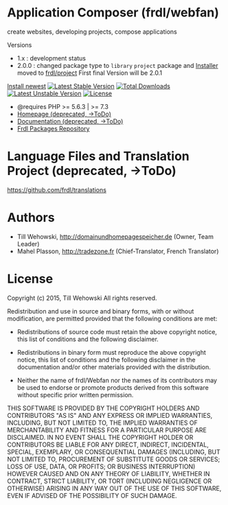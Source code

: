 Application Composer (frdl/webfan)
=
create websites, developing projects, compose applications

Versions 
* 1.x : development status
* 2.0.0 : changed package type to `library` 
  `project` package and [Installer](https://webfan.de/install/) moved to [frdl/project](https://github.com/frdl/project)
First final Version will be 2.0.1


[Install newest](https://webfan.de/install/)
[![Latest Stable Version](https://poser.pugx.org/frdl/webfan/v/stable)](https://packagist.org/packages/frdl/webfan) [![Total Downloads](https://poser.pugx.org/frdl/webfan/downloads)](https://packagist.org/packages/frdl/webfan) [![Latest Unstable Version](https://poser.pugx.org/frdl/webfan/v/unstable)](https://packagist.org/packages/frdl/webfan) [![License](https://poser.pugx.org/frdl/webfan/license)](https://packagist.org/packages/frdl/webfan)

* @requires          PHP >= 5.6.3 | >= 7.3
* [Homepage (deprecated, ->ToDo)](http://frdl.github.io/webfan/)
* [Documentation (deprecated, ->ToDo)](https://github.com/frdl/webfan/wiki)
* [Frdl Packages Repository](https://packages.frdl.de/)


Language Files and Translation Project (deprecated, ->ToDo)
=
https://github.com/frdl/translations


Authors
=

* Till Wehowski, http://domainundhomepagespeicher.de (Owner, Team Leader)
* Mahel Plasson, http://tradezone.fr (Chief-Translator, French Translator)


License
=
Copyright (c) 2015, Till Wehowski
All rights reserved.

Redistribution and use in source and binary forms, with or without
modification, are permitted provided that the following conditions are met:

* Redistributions of source code must retain the above copyright notice, this
  list of conditions and the following disclaimer.

* Redistributions in binary form must reproduce the above copyright notice,
  this list of conditions and the following disclaimer in the documentation
  and/or other materials provided with the distribution.

* Neither the name of frdl/Webfan nor the names of its
  contributors may be used to endorse or promote products derived from
  this software without specific prior written permission.

THIS SOFTWARE IS PROVIDED BY THE COPYRIGHT HOLDERS AND CONTRIBUTORS "AS IS"
AND ANY EXPRESS OR IMPLIED WARRANTIES, INCLUDING, BUT NOT LIMITED TO, THE
IMPLIED WARRANTIES OF MERCHANTABILITY AND FITNESS FOR A PARTICULAR PURPOSE ARE
DISCLAIMED. IN NO EVENT SHALL THE COPYRIGHT HOLDER OR CONTRIBUTORS BE LIABLE
FOR ANY DIRECT, INDIRECT, INCIDENTAL, SPECIAL, EXEMPLARY, OR CONSEQUENTIAL
DAMAGES (INCLUDING, BUT NOT LIMITED TO, PROCUREMENT OF SUBSTITUTE GOODS OR
SERVICES; LOSS OF USE, DATA, OR PROFITS; OR BUSINESS INTERRUPTION) HOWEVER
CAUSED AND ON ANY THEORY OF LIABILITY, WHETHER IN CONTRACT, STRICT LIABILITY,
OR TORT (INCLUDING NEGLIGENCE OR OTHERWISE) ARISING IN ANY WAY OUT OF THE USE
OF THIS SOFTWARE, EVEN IF ADVISED OF THE POSSIBILITY OF SUCH DAMAGE.

